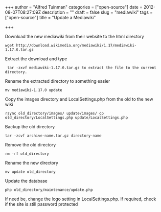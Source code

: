 +++
author = "Alfred Tuinman"
categories = ["open-source"]
date = 2012-08-07T08:27:09Z
description = ""
draft = false
slug = "mediawiki"
tags = ["open-source"]
title = "Update a Mediawiki"

+++


Download the new mediawiki from their website to the html directory

    wget http://download.wikimedia.org/mediawiki/1.17/mediawiki-1.17.0.tar.gz

Extract the download and type
 
     tar -zxvf mediawiki-1.17.0.tar.gz to extract the file to the current directory.

Rename the extracted directory to something easier

    mv mediawiki-1.17.0 update

Copy the images directory and LocalSettings.php from the old to the new wiki

    rsync old_directory/images/ update/images/ cp old_directory/LocalSettings.php update/LocalSettings.php

Backup the old directory

    tar -zcvf archive-name.tar.gz directory-name

Remove the old directory

    rm -rf old_directory

Rename the new directory

    mv update old_directory

Update the database

    php old_directory/maintenance/update.php

If need be, change the logo setting in LocalSettings.php. If required, check if the site is still password protected

